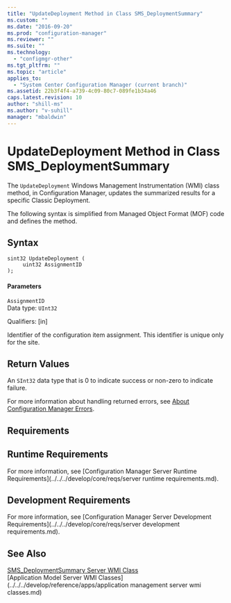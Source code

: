 ```yaml
---
title: "UpdateDeployment Method in Class SMS_DeploymentSummary"
ms.custom: ""
ms.date: "2016-09-20"
ms.prod: "configuration-manager"
ms.reviewer: ""
ms.suite: ""
ms.technology: 
  - "configmgr-other"
ms.tgt_pltfrm: ""
ms.topic: "article"
applies_to: 
  - "System Center Configuration Manager (current branch)"
ms.assetid: 22b3f4f4-a739-4c09-80c7-089fe1b34a46
caps.latest.revision: 10
author: "shill-ms"
ms.author: "v-suhill"
manager: "mbaldwin"
---
```

# UpdateDeployment Method in Class SMS_DeploymentSummary
The `UpdateDeployment` Windows Management Instrumentation (WMI) class method, in Configuration Manager, updates the summarized results for a specific Classic Deployment.  
  
 The following syntax is simplified from Managed Object Format (MOF) code and defines the method.  
  
## Syntax  
  
```  
sint32 UpdateDeployment (  
     uint32 AssignmentID   
);  
```  
  
#### Parameters  
 `AssignmentID`  
 Data type: `UInt32`  
  
 Qualifiers: [in]  
  
 Identifier of the configuration item assignment. This identifier is unique only for the site.  
  
## Return Values  
 An  `SInt32` data type that is 0 to indicate success or non-zero to indicate failure.  
  
 For more information about handling returned errors, see [About Configuration Manager Errors](../../../develop/core/understand/about-configuration-manager-errors.md).  
  
## Requirements  
  
## Runtime Requirements  
 For more information, see [Configuration Manager Server Runtime Requirements](../../../develop/core/reqs/server runtime requirements.md).  
  
## Development Requirements  
 For more information, see [Configuration Manager Server Development Requirements](../../../develop/core/reqs/server development requirements.md).  
  
## See Also  
 [SMS_DeploymentSummary Server WMI Class](../../../develop/reference/apps/sms_deploymentsummary-server-wmi-class.md)   
 [Application Model Server WMI Classes](../../../develop/reference/apps/application management server wmi classes.md)
